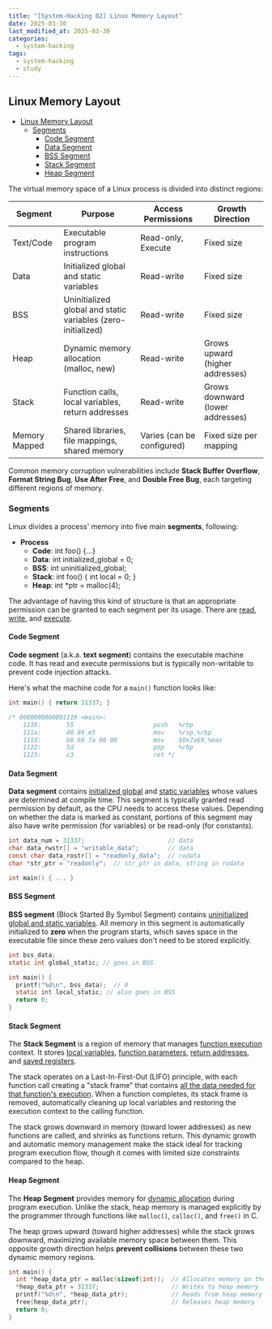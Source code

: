```yaml
---
title: "[System-Hacking 02] Linux Memory Layout"
date: 2025-03-30
last_modified_at: 2025-03-30
categories:
  - system-hacking
tags:
  - system-hacking
  - study
---
```


## Linux Memory Layout

- [Linux Memory Layout](#linux-memory-layout)
  - [Segments](#segments)
    - [Code Segment](#code-segment)
    - [Data Segment](#data-segment)
    - [BSS Segment](#bss-segment)
    - [Stack Segment](#stack-segment)
    - [Heap Segment](#heap-segment)

The virtual memory space of a Linux process is divided into distinct regions:

| Segment | Purpose | Access Permissions | Growth Direction |
|---------|---------|-------------------|-----------------|
| Text/Code | Executable program instructions | Read-only, Execute | Fixed size |
| Data | Initialized global and static variables | Read-write | Fixed size |
| BSS | Uninitialized global and static variables (zero-initialized) | Read-write | Fixed size |
| Heap | Dynamic memory allocation (malloc, new) | Read-write | Grows upward (higher addresses) |
| Stack | Function calls, local variables, return addresses | Read-write | Grows downward (lower addresses) |
| Memory Mapped | Shared libraries, file mappings, shared memory | Varies (can be configured) | Fixed size per mapping |

Common memory corruption vulnerabilities include **Stack Buffer Overflow**, **Format String Bug**, **Use After Free**, and **Double Free Bug**, each targeting different regions of memory.

### Segments

Linux divides a process' memory into five main **segments**, following:

- **Process**
  - **Code**: int foo() {...}
  - **Data**: int initialized_global = 0;
  - **BSS**: int uninitialized_global;
  - **Stack**: int foo() { int local = 0; }
  - **Heap**: int *ptr = malloc(4);

The advantage of having this kind of structure is that an appropriate permission can be granted to each segment per its usage. There are <u>read</u>, <u>write</u>, and <u>execute</u>.

#### Code Segment

**Code segment** (a.k.a. **text segment**) contains the executable machine code. It has read and execute permissions but is typically non-writable to prevent code injection attacks.

Here's what the machine code for a `main()` function looks like:

```c
int main() { return 31337; }

/* 0000000000001119 <main>:
    1119:       55                      push   %rbp
    111a:       48 89 e5                mov    %rsp,%rbp
    111d:       b8 69 7a 00 00          mov    $0x7a69,%eax
    1122:       5d                      pop    %rbp
    1123:       c3                      ret */
```

#### Data Segment

**Data segment** contains <u>initialized global</u> and <u>static variables</u> whose values are determined at compile time. This segment is typically granted read permission by default, as the CPU needs to access these values. Depending on whether the data is marked as constant, portions of this segment may also have write permission (for variables) or be read-only (for constants).

```c
int data_num = 31337;                       // data
char data_rwstr[] = "writable_data";        // data
const char data_rostr[] = "readonly_data";  // rodata
char *str_ptr = "readonly";  // str_ptr in data, string in rodata

int main() { ... }
```

#### BSS Segment

**BSS segment** (Block Started By Symbol Segment) contains <u>uninitialized global and static variables</u>. All memory in this segment is automatically initialized to **zero** when the program starts, which saves space in the executable file since these zero values don't need to be stored explicitly.

```c
int bss_data;
static int global_static; // goes in BSS

int main() {
  printf("%d\n", bss_data);  // 0
  static int local_static; // also goes in BSS
  return 0;
}
```

#### Stack Segment

The **Stack Segment** is a region of memory that manages <u>function execution</u> context. It stores <u>local variables</u>, <u>function parameters</u>, <u>return addresses</u>, and <u>saved registers</u>. 

The stack operates on a Last-In-First-Out (LIFO) principle, with each function call creating a "stack frame" that contains <u>all the data needed for that function's execution</u>. When a function completes, its stack frame is removed, automatically cleaning up local variables and restoring the execution context to the calling function.

The stack grows downward in memory (toward lower addresses) as new functions are called, and shrinks as functions return. This dynamic growth and automatic memory management make the stack ideal for tracking program execution flow, though it comes with limited size constraints compared to the heap.

#### Heap Segment

The **Heap Segment** provides memory for <u>dynamic allocation</u> during program execution. Unlike the stack, heap memory is managed explicitly by the programmer through functions like `malloc()`, `calloc()`, and `free()` in C.

The heap grows upward (toward higher addresses) while the stack grows downward, maximizing available memory space between them. This opposite growth direction helps **prevent collisions** between these two dynamic memory regions.

```c
int main() {
  int *heap_data_ptr = malloc(sizeof(int));  // Allocates memory on the heap
  *heap_data_ptr = 31337;                    // Writes to heap memory
  printf("%d\n", *heap_data_ptr);            // Reads from heap memory
  free(heap_data_ptr);                       // Releases heap memory
  return 0;
}
```
